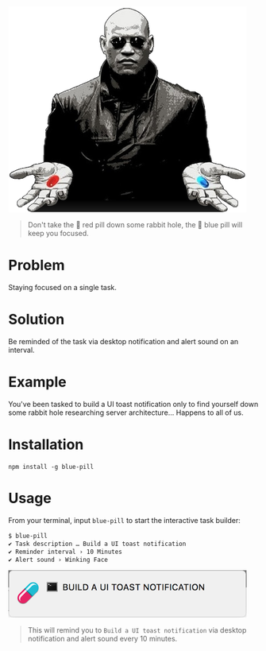 ![](doc/morpheus.png)

> Don't take the 🔴 red pill down some rabbit hole, the 🔵 blue pill will keep you focused.

# Problem
Staying focused on a single task.

# Solution
Be reminded of the task via desktop notification and alert sound on an interval.

# Example
You've been tasked to build a UI toast notification only to find yourself down some rabbit hole researching server architecture... Happens to all of us.

# Installation
```shell
npm install -g blue-pill
```

# Usage
From your terminal, input `blue-pill` to start the interactive task builder:
```shell
$ blue-pill
✔ Task description … Build a UI toast notification
✔ Reminder interval › 10 Minutes
✔ Alert sound › Winking Face
```

![](doc/screenshot1.png)

> This will remind you to `Build a UI toast notification` via desktop notification and alert sound every 10 minutes.
